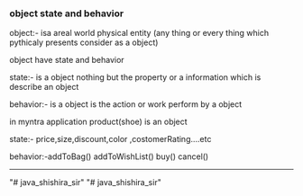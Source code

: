 <div title="class notees">
<h3>object state and behavior</h3>
  <p>object:- isa areal world physical entity (any thing or every thing which pythicaly presents consider as a object)</p>
  <p>object have state and behavior</p>
  <p>state:- is a object nothing but the property or a information which is describe an object</p>
  <p>behavior:- is a object is the action or work perform by a object</p>
  <p>in myntra application  product(shoe) is  an object </p>
  <p>state:- price,size,discount,color ,costomerRating....etc</p>
  <p>behavior:-addToBag() addToWishList() buy() cancel()  </p>
<hr>

</div>

"# java_shishira_sir" 
"# java_shishira_sir" 
